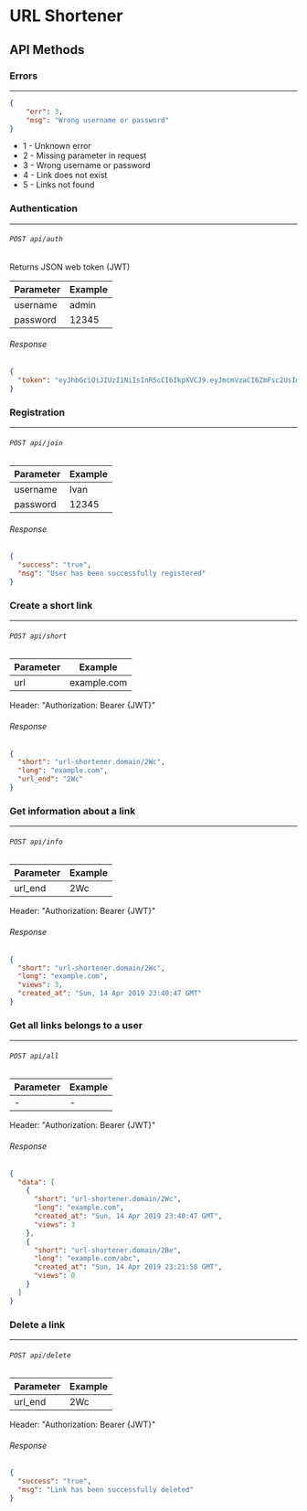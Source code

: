 # URL Shortener

## API Methods

### Errors
-------------

```json
{
	"err": 3,
	"msg": "Wrong username or password"
}
```
- 1 - Unknown error
- 2 - Missing parameter in request
- 3 - Wrong username or password
- 4 - Link does not exist
- 5 - Links not found


### Authentication
-------------
###### `POST api/auth`
Returns JSON web token (JWT)

| Parameter  | Example |
| ------------- | ------------- |
| username  | admin  |
| password  | 12345  |

###### Response
```json
{
  "token": "eyJhbGciOiJIUzI1NiIsInR5cCI6IkpXVCJ9.eyJmcmVzaCI6ZmFsc2UsImV4cCI6MTU1NTYxNjkyNiwiaWF0IjoxNTU1NjE2MDI2LCJ0eXBlIjoiYWNjZXNzIiwibmJmIjoxNTU1NjE2MDI2LCJpZGVudGl0eSI6MTAwMDEsImp0aSI6IjYyMmMzOTlmLTI4MjgtNGVlNy1hNWNiLTc5MmFjODU0MWMzYiIsInVzZXJfY2xhaW1zIjp7InVzZXJfaWQiOjEwMDAxfX0.b1d1wr-o-JvKjwsFNfsiJBiWqDJ-vI-Kb-vaxhHKSBw"
}
```

### Registration
-------------
###### `POST api/join`


| Parameter  | Example |
| ------------- | ------------- |
| username  | Ivan  |
| password  | 12345  |

###### Response
```json
{
  "success": "true",
  "msg": "User has been successfully registered"
}
```

### Create a short link
-------------
###### `POST api/short`

| Parameter  | Example |
| ------------- | ------------- |
| url  | example.com  |

Header: "Authorization: Bearer {JWT}"

###### Response
```json
{
  "short": "url-shortener.domain/2Wc",
  "long": "example.com",
  "url_end": "2Wc"
}
```

### Get information about a link
-------------
###### `POST api/info`

| Parameter  | Example |
| ------------- | ------------- |
| url_end  | 2Wc  |

Header: "Authorization: Bearer {JWT}"

###### Response
```json
{
  "short": "url-shortener.domain/2Wc",
  "long": "example.com",
  "views": 3,
  "created_at": "Sun, 14 Apr 2019 23:40:47 GMT"
}
```

### Get all links belongs to a user
-------------
###### `POST api/all`

| Parameter  | Example |
| ------------- | ------------- |
| -  | -  |

Header: "Authorization: Bearer {JWT}"

###### Response
```json
{
  "data": [
    {
      "short": "url-shortener.domain/2Wc",
	  "long": "example.com",
	  "created_at": "Sun, 14 Apr 2019 23:40:47 GMT",
      "views": 3
    },
    {
      "short": "url-shortener.domain/2Be",
	  "long": "example.com/abc",
	  "created_at": "Sun, 14 Apr 2019 23:21:58 GMT",
      "views": 0
    }
  ]
}
```

### Delete a link
-------------
###### `POST api/delete`

| Parameter  | Example |
| ------------- | ------------- |
| url_end  | 2Wc  |

Header: "Authorization: Bearer {JWT}"

###### Response
```json
{
  "success": "true",
  "msg": "Link has been successfully deleted"
}
```
